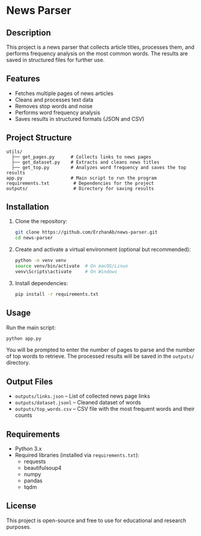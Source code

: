 # News Parser

## Description
This project is a news parser that collects article titles, processes them, and performs frequency analysis on the most common words. The results are saved in structured files for further use.

## Features
- Fetches multiple pages of news articles
- Cleans and processes text data
- Removes stop words and noise
- Performs word frequency analysis
- Saves results in structured formats (JSON and CSV)

## Project Structure
```
utils/
  ├── get_pages.py      # Collects links to news pages
  ├── get_dataset.py    # Extracts and cleans news titles
  ├── get_top.py        # Analyzes word frequency and saves the top results
app.py                  # Main script to run the program
requirements.txt         # Dependencies for the project
outputs/                 # Directory for saving results
```

## Installation
1. Clone the repository:
   ```sh
   git clone https://github.com/ErzhanAb/news-parser.git
   cd news-parser
   ```

2. Create and activate a virtual environment (optional but recommended):
   ```sh
   python -m venv venv
   source venv/bin/activate  # On macOS/Linux
   venv\Scripts\activate     # On Windows
   ```

3. Install dependencies:
   ```sh
   pip install -r requirements.txt
   ```

## Usage
Run the main script:
```sh
python app.py
```

You will be prompted to enter the number of pages to parse and the number of top words to retrieve. The processed results will be saved in the `outputs/` directory.

## Output Files
- `outputs/links.json` – List of collected news page links
- `outputs/dataset.jsonl` – Cleaned dataset of words
- `outputs/top_words.csv` – CSV file with the most frequent words and their counts

## Requirements
- Python 3.x
- Required libraries (installed via `requirements.txt`):
  - requests
  - beautifulsoup4
  - numpy
  - pandas
  - tqdm

## License
This project is open-source and free to use for educational and research purposes.